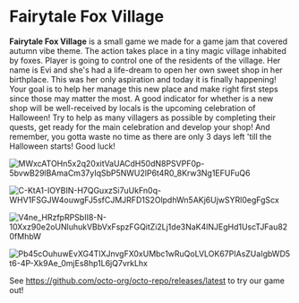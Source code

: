 # Fairytale Fox Village

**Fairytale Fox Village** is a small game we made for a game jam that covered autumn vibe theme. The action takes place in a tiny magic village inhabited by foxes. Player is going to control one of the residents of the village. Her name is Evi and she's had a life-dream to open her own sweet shop in her birthplace. This was her only aspiration and today it is finally happening! Your goal is to help her manage this new place and make right first steps since those may matter the most. A good indicator for whether is a new shop will be well-received by locals is the upcoming celebration of Halloween! Try to help as many villagers as possible by completing their quests, get ready for the main celebration and develop your shop! And remember, you gotta waste no time as there are only 3 days left 'till the Halloween starts! Good luck!

![MWxcATOHn5x2q20xitVaUACdH50dN8PSVPF0p-5bvwB29lBAmaCm37yIqSbP5NWU2lP6t4R0_8Krw3Ng1EFUFuQ6](https://user-images.githubusercontent.com/89082426/201318024-9a8a3398-2743-4cbe-8107-0930baaf7e01.jpg)

![C-KtA1-IOYBIN-H7QGuxzSi7uUkFn0q-WHV1FSGJW4ouwgFJ5sfCJMJRFD1S2OlpdhWn5AKj6UjwSYRl0egFgScx](https://user-images.githubusercontent.com/89082426/201318031-b1a3fd86-35db-4e51-9218-648fac682647.jpg)

![V4ne_HRzfpRPSbII8-N-10Xxz90e2oUNluhukVBbVxFspzFGQitZi2Lj1de3NaK4lNJEgHd1UscTJFau820fMhbW](https://user-images.githubusercontent.com/89082426/201318041-2c0e5aeb-b560-43a3-b264-384d78c64365.jpg)

![Pb45cOuhuwEvXG4TlXJnvgFX0xUMbc1wRuQoLVLOK67PIAsZUaIgbWD5t6-4P-Xk9Ae_0mjEs8hp1L6jQ7vrkLhx](https://user-images.githubusercontent.com/89082426/201318050-e04dd71a-4d0a-4c48-a172-80f23afb5584.jpg)

See https://github.com/octo-org/octo-repo/releases/latest to try our game out!

